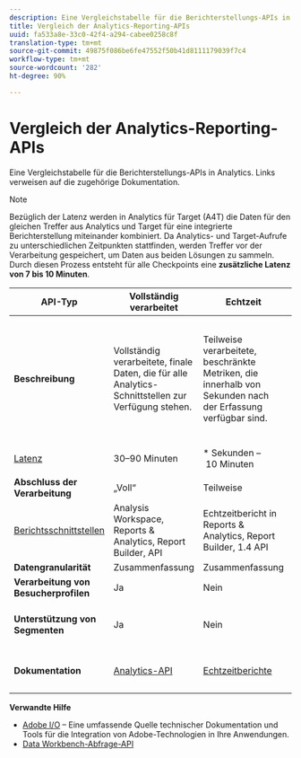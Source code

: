 ```yaml
---
description: Eine Vergleichstabelle für die Berichterstellungs-APIs in Analytics. Links verweisen auf die zugehörige Dokumentation.
title: Vergleich der Analytics-Reporting-APIs
uuid: fa533a8e-33c0-42f4-a294-cabee0258c8f
translation-type: tm+mt
source-git-commit: 49875f086be6fe47552f50b41d8111179039f7c4
workflow-type: tm+mt
source-wordcount: '282'
ht-degree: 90%

---
```



# Vergleich der Analytics-Reporting-APIs

Eine Vergleichstabelle für die Berichterstellungs-APIs in Analytics. Links verweisen auf die zugehörige Dokumentation.

>[!NOTE]
>
>Bezüglich der Latenz werden in Analytics für Target (A4T) die Daten für den gleichen Treffer aus Analytics und Target für eine integrierte Berichterstellung miteinander kombiniert. Da Analytics- und Target-Aufrufe zu unterschiedlichen Zeitpunkten stattfinden, werden Treffer vor der Verarbeitung gespeichert, um Daten aus beiden Lösungen zu sammeln. Durch diesen Prozess entsteht für alle Checkpoints eine **zusätzliche Latenz von 7 bis 10 Minuten**.

<table id="table_7AF4FD678D494063ADF459B3CBC3EF3F"> 
 <thead> 
  <tr> 
   <th colname="col1" class="entry"> API-Typ </th> 
   <th colname="col2" class="entry"> Vollständig verarbeitet </th> 
   <th colname="col3" class="entry"> Echtzeit </th> 
   <th colname="col4" class="entry"> Livestream </th> 
   <th colname="col5" class="entry"> Data Warehouse </th> 
  </tr> 
 </thead>
 <tbody> 
  <tr> 
   <td colname="col1"> <b>Beschreibung</b> </td> 
   <td colname="col2"> Vollständig verarbeitete, finale Daten, die für alle Analytics-Schnittstellen zur Verfügung stehen. </td> 
   <td colname="col3"> Teilweise verarbeitete, beschränkte Metriken, die innerhalb von Sekunden nach der Erfassung verfügbar sind. </td> 
   <td colname="col4"> Teilweise verarbeitete Trefferdaten, die innerhalb von Sekunden nach der Erfassung verfügbar sind. </td> 
   <td colname="col5"> Vollständig verarbeitete, finale Daten, die als Grundlage für umfangreiche Datenexporte dienen. </td> 
  </tr> 
  <tr> 
   <td colname="col1"> <p><a href="https://docs.adobe.com/content/help/de-DE/analytics/technotes/latency.translate.html"  > Latenz</a> </p> </td> 
   <td colname="col2"> 30–90 Minuten </td> 
   <td colname="col3"> * Sekunden – 10 Minuten </td> 
   <td colname="col4"> Sekunden – 10 Minuten </td> 
   <td colname="col5"> 90 Minuten + </td> 
  </tr> 
  <tr> 
   <td colname="col1"> <b>Abschluss der Verarbeitung</b> </td> 
   <td colname="col2"> „Voll“ </td> 
   <td colname="col3"> Teilweise </td> 
   <td colname="col4"> Teilweise </td> 
   <td colname="col5"> „Voll“ </td> 
  </tr> 
  <tr> 
   <td colname="col1"> <a href="https://docs.adobe.com/content/help/de-DE/analytics/landing/home.html"  > Berichtsschnittstellen</a> </td> 
   <td colname="col2"> Analysis Workspace, Reports &amp; Analytics, Report Builder, API </td> 
   <td colname="col3"> Echtzeitbericht in Reports &amp; Analytics, Report Builder, 1.4 API </td> 
   <td colname="col4"> Nur API </td> 
   <td colname="col5"> Data Warehouse und API </td> 
  </tr> 
  <tr> 
   <td colname="col1"> <b>Datengranularität</b> </td> 
   <td colname="col2"> Zusammenfassung </td> 
   <td colname="col3"> Zusammenfassung </td> 
   <td colname="col4"> Trefferebene </td> 
   <td colname="col5"> Zusammenfassung </td> 
  </tr> 
  <tr> 
   <td colname="col1"> <b>Verarbeitung von Besucherprofilen</b> </td> 
   <td colname="col2"> Ja </td> 
   <td colname="col3"> Nein </td> 
   <td colname="col4"> Nein </td> 
   <td colname="col5"> Ja </td> 
  </tr> 
  <tr> 
   <td colname="col1"> <b>Unterstützung von Segmenten</b> </td> 
   <td colname="col2"> Ja </td> 
   <td colname="col3"> Nein </td> 
   <td colname="col4"> Nein </td> 
   <td colname="col5"> Ja (jedoch nur mit Data Warehouse kompatible Segmente) </td> 
  </tr> 
   <tr> 
   <td colname="col1"> <b>Dokumentation</b> </td> 
   <td colname="col2"> <p> <a href="https://www.adobe.io/apis/experiencecloud/analytics/docs.html"  > Analytics-API</a> </p> </td> 
   <td colname="col3"> <p> <a href="https://github.com/AdobeDocs/analytics-1.4-apis"  > Echtzeitberichte</a> </p> </td> 
   <td colname="col4"> <p> <a href="https://github.com/AdobeDocs/analytics-1.4-apis/blob/master/docs/live-stream-api/getting_started.md"  > Livestream-Übersicht</a> </p> </td> 
   <td colname="col5"> <p><a href="https://docs.adobe.com/content/help/de-DE/analytics/export/data-warehouse/data-warehouse.translate.html"  > Data Warehouse</a> </p> </td> 
  </tr> 
 </tbody> 
</table>

**Verwandte Hilfe**

* [Adobe I/O](https://www.adobe.io/) – Eine umfassende Quelle technischer Dokumentation und Tools für die Integration von Adobe-Technologien in Ihre Anwendungen.
* [Data Workbench-Abfrage-API](https://marketing.adobe.com/developer/documentation/data-workbench-query-api/c-ins-qry-api)

